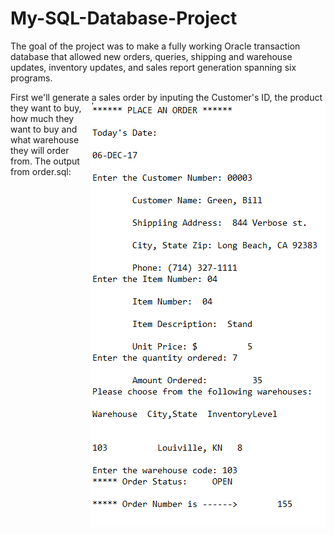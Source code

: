# My-SQL-Database-Project
The goal of the project was to make a fully working Oracle transaction database that allowed new orders, queries, shipping and warehouse updates, inventory updates, and sales report generation spanning six programs.



First we'll generate a sales order by inputing the Customer's ID, <img align="right" src="https://github.com/ArnoAlford/My-SQL-Database-Project/blob/master/Order.png">
the product they want to buy, how much they want to buy 
and what warehouse they will order from. 
The output from order.sql: 
